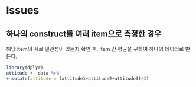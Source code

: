 # Issues

## 하나의 construct를 여러 item으로 측정한 경우

해당 item이 서로 일관성이 있는지 확인 후, item 간 평균을 구하여 하나의 데이터로 만든다.

```r
library(dplyr)
attitude <- data %>%
+ mutate(attitude = (attitude1+attitude2+attitude3)/3)
```